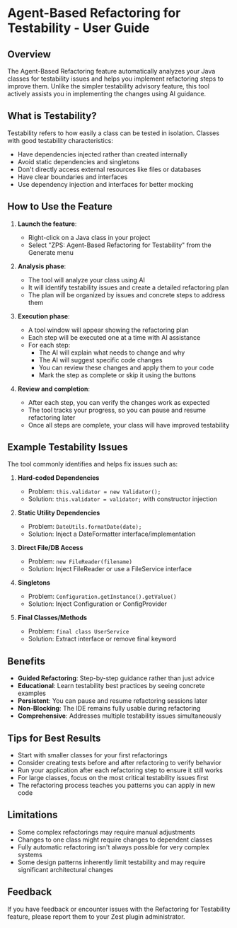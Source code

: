 # Agent-Based Refactoring for Testability - User Guide

## Overview

The Agent-Based Refactoring feature automatically analyzes your Java classes for testability issues and helps you implement refactoring steps to improve them. Unlike the simpler testability advisory feature, this tool actively assists you in implementing the changes using AI guidance.

## What is Testability?

Testability refers to how easily a class can be tested in isolation. Classes with good testability characteristics:
- Have dependencies injected rather than created internally
- Avoid static dependencies and singletons
- Don't directly access external resources like files or databases
- Have clear boundaries and interfaces
- Use dependency injection and interfaces for better mocking

## How to Use the Feature

1. **Launch the feature**:
   - Right-click on a Java class in your project
   - Select "ZPS: Agent-Based Refactoring for Testability" from the Generate menu

2. **Analysis phase**:
   - The tool will analyze your class using AI
   - It will identify testability issues and create a detailed refactoring plan
   - The plan will be organized by issues and concrete steps to address them

3. **Execution phase**:
   - A tool window will appear showing the refactoring plan
   - Each step will be executed one at a time with AI assistance
   - For each step:
     - The AI will explain what needs to change and why
     - The AI will suggest specific code changes
     - You can review these changes and apply them to your code
     - Mark the step as complete or skip it using the buttons

4. **Review and completion**:
   - After each step, you can verify the changes work as expected
   - The tool tracks your progress, so you can pause and resume refactoring later
   - Once all steps are complete, your class will have improved testability

## Example Testability Issues

The tool commonly identifies and helps fix issues such as:

1. **Hard-coded Dependencies**
   - Problem: `this.validator = new Validator();`
   - Solution: `this.validator = validator;` with constructor injection

2. **Static Utility Dependencies**
   - Problem: `DateUtils.formatDate(date);`
   - Solution: Inject a DateFormatter interface/implementation

3. **Direct File/DB Access**
   - Problem: `new FileReader(filename)`
   - Solution: Inject FileReader or use a FileService interface

4. **Singletons**
   - Problem: `Configuration.getInstance().getValue()`
   - Solution: Inject Configuration or ConfigProvider

5. **Final Classes/Methods**
   - Problem: `final class UserService`
   - Solution: Extract interface or remove final keyword

## Benefits

- **Guided Refactoring**: Step-by-step guidance rather than just advice
- **Educational**: Learn testability best practices by seeing concrete examples
- **Persistent**: You can pause and resume refactoring sessions later
- **Non-Blocking**: The IDE remains fully usable during refactoring
- **Comprehensive**: Addresses multiple testability issues simultaneously

## Tips for Best Results

- Start with smaller classes for your first refactorings
- Consider creating tests before and after refactoring to verify behavior
- Run your application after each refactoring step to ensure it still works
- For large classes, focus on the most critical testability issues first
- The refactoring process teaches you patterns you can apply in new code

## Limitations

- Some complex refactorings may require manual adjustments
- Changes to one class might require changes to dependent classes
- Fully automatic refactoring isn't always possible for very complex systems
- Some design patterns inherently limit testability and may require significant architectural changes

## Feedback

If you have feedback or encounter issues with the Refactoring for Testability feature, please report them to your Zest plugin administrator.
